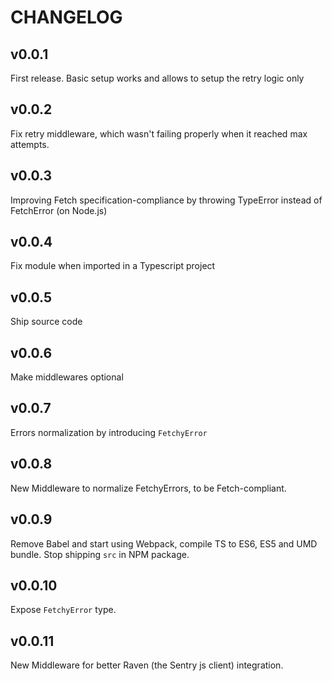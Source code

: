 CHANGELOG
=========

## v0.0.1
First release. Basic setup works and allows to setup the retry logic only

## v0.0.2
Fix retry middleware, which wasn't failing properly when it reached max attempts.

## v0.0.3
Improving Fetch specification-compliance by throwing TypeError instead of FetchError (on Node.js)

## v0.0.4
Fix module when imported in a Typescript project

## v0.0.5
Ship source code

## v0.0.6
Make middlewares optional

## v0.0.7
Errors normalization by introducing `FetchyError`

## v0.0.8
New Middleware to normalize FetchyErrors, to be Fetch-compliant.

## v0.0.9
Remove Babel and start using Webpack, compile TS to ES6, ES5 and UMD bundle. Stop shipping `src` in NPM package.

## v0.0.10
Expose `FetchyError` type.

## v0.0.11
New Middleware for better Raven (the Sentry js client) integration.
